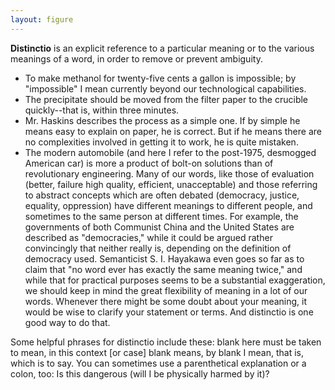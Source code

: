 ```yaml
---
layout: figure
---
```


**Distinctio** is an explicit reference to a particular meaning or to the various meanings of a word, in order to remove or prevent ambiguity.

 - To make methanol for twenty-five cents a gallon is impossible; by "impossible" I mean currently beyond our technological capabilities.
 - The precipitate should be moved from the filter paper to the crucible quickly--that is, within three minutes.
 - Mr. Haskins describes the process as a simple one. If by simple he means easy to explain on paper, he is correct. But if he means there are no complexities involved in getting it to work, he is quite mistaken.
 - The modern automobile (and here I refer to the post-1975, desmogged American car) is more a product of bolt-on solutions than of revolutionary engineering.
 Many of our words, like those of evaluation (better, failure high quality, efficient, unacceptable) and those referring to abstract concepts which are often debated (democracy, justice, equality, oppression) have different meanings to different people, and sometimes to the same person at different times. For example, the governments of both Communist China and the United States are described as "democracies," while it could be argued rather convincingly that neither really is, depending on the definition of democracy used. Semanticist S. I. Hayakawa even goes so far as to claim that "no word ever has exactly the same meaning twice," and while that for practical purposes seems to be a substantial exaggeration, we should keep in mind the great flexibility of meaning in a lot of our words. Whenever there might be some doubt about your meaning, it would be wise to clarify your statement or terms. And distinctio is one good way to do that.

Some helpful phrases for distinctio include these: blank here must be taken to mean, in this context [or case] blank means, by blank I mean, that is, which is to say. You can sometimes use a parenthetical explanation or a colon, too: Is this dangerous (will I be physically harmed by it)?